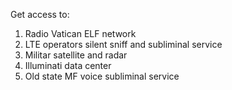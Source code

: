 Get access to:

1) Radio Vatican ELF network
2) LTE operators silent sniff and subliminal service
3) Militar satellite and radar
4) Illuminati data center
5) Old state MF voice subliminal service

